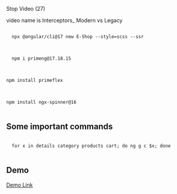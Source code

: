 <P>Stop Video (27)</p>
<p> video name is Interceptors_ Modern vs Legacy</p>
<pre>
<code>
  npx @angular/cli@17 new E-Shop --style=scss --ssr
</code>
</pre>

<pre>
<code>
  npm i primeng@17.18.15
</code>
</pre>

<pre>
<code>
npm install primeflex 
</code>
</pre>

<pre>
<code>
npm install ngx-spinner@16
</code>
</pre>

<h2>Some important commands</h2>
<pre>
<code>
  for x in details category products cart; do ng g c $x; done
</code>
</pre>

<h2>Demo</h2>
<a target="_blank" href='https://e-sh0p.netlify.app/'>Demo Link</a>